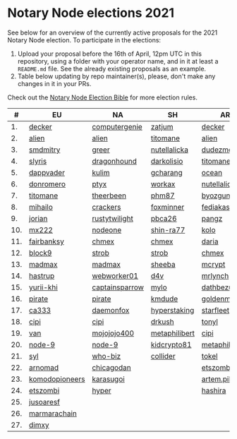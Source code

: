 # Notary Node elections 2021

See below for an overview of the currently active proposals for the 2021 Notary Node election.
To participate in the elections:

1. Upload your proposal before the 16th of April, 12pm UTC in this repository, using a folder with your operator name, and in it at least a `README.md` file. See the already existing proposals as an example.
2. Table below updating by repo maintainer(s), please, don't make any changes in it in your PRs.

Check out the [Notary Node Election Bible](https://github.com/KomodoPlatform/dPoW/blob/dev/doc/bible.md) for more election rules.


|  #  | EU                                 | NA                                       | SH                                     | AR                                     |
| --- | ---------------------------------- | ---------------------------------------- | -------------------------------------- | -------------------------------------- |
|  1. | [decker](decker/README.md)         | [computergenie](computergenie/README.md) | [zatjum](zatjum/README.md)             | [decker](decker/README.md)             |
|  2. | [alien](alien/README.md)           | [alien](alien/README.md)                 | [titomane](titomane/README.md)         | [alien](alien/README.md)               |
|  3. | [smdmitry](smdmitry/README.md)     | [greer](greer/README.md)                 | [nutellalicka](nutellalicka/README.md) | [dudezmobi](dudezmobi/README.md)       |
|  4. | [slyris](slyris/README.md)         | [dragonhound](dragonhound/README.md)     | [darkolisio](darkolisio/README.md)     | [titomane](titomane/README.md)         |
|  5. | [dappvader](dappvader/README.md)   | [kulim](kulim/README.md)                 | [gcharang](gcharang/README.md)         | [ocean](ocean/README.md)               |
|  6. | [donromero](donromero/README.md)   | [ptyx](ptyx/README.md)                   | [workax](workax/README.md)             | [nutellalicka](nutellalicka/README.md) |
|  7. | [titomane](titomane/README.md)     | [theerbeen](theerbeen/README.md)         | [phm87](phm87/README.md)               | [byozgunn](byozgunn/README.md)         |
|  8. | [mihailo](mihailo/README.md)       | [crackers](crackers/README.md)           | [foxminner](foxminner/README.md)       | [fediakash](fediakash/README.md)       |
|  9. | [jorian](jorian/README.md)         | [rustytwilight](rustytwilight/README.md) | [pbca26](pbca26/README.md)             | [pangz](pangz/README.md)               |
| 10. | [mx222](mx222/README.md)           | [nodeone](nodeone/README.md)             | [shin-ra77](shin-ra77/README.md)       | [kolo](kolo/README.md)                 |
| 11. | [fairbanksy](fairbanksy/README.md) | [chmex](chmex/README.md)                 | [chmex](chmex/README.md)               | [daria](daria/README.md)               |
| 12. | [block9](block9/README.md)         | [strob](strob/README.md)                 | [strob](strob/README.md)               | [chmex](chmex/README.md)               |
| 13. | [madmax](madmax/README.md)         | [madmax](madmax/README.md)               | [sheeba](sheeba/README.md)             | [mcrypt](mcrypt/README.md)             |
| 14. | [hastrup](hastrup/README.md)       | [webworker01](webworker01/README.md)     | [d4v](d4v/README.md)                   | [mrlynch](mrlynch/README.md)           |
| 15. | [yurii-khi](yurii-khi/README.md)   | [captainsparrow](captainsparrow/README.md)| [mylo](mylo/README.md)                | [dathbezumniy](dathbezumniy/README.md) |
| 16. | [pirate](pirate/README.md)         | [pirate](pirate/README.md)               | [kmdude](kmdude/README.md)             | [goldenman](goldenman/README.md)       |
| 17. | [ca333](ca333/README.md)           | [daemonfox](daemonfox/README.md)         | [hyperstaking](hyperstaking/README.md) | [starfleet](starfleet/README.md)       |
| 18. | [cipi](cipi/README.md)             | [cipi](cipi/README.md)                   | [drkush](drkush/README.md)             | [tonyl](tonyl/README.md)               |
| 19. | [van](van/README.md)               | [mojojojo400](mojojojo400/README.md)     | [metaphilibert](metaphilibert/README.md)| [cipi](cipi/README.md)                |
| 20. | [node-9](node-9/README.md)         | [node-9](node-9/README.md)               | [kidcrypto81](kidcrypto81/README.md)   | [metaphilibert](metaphilibert/README.md)|
| 21. | [syl](syl/README.md)               | [who-biz](who-biz/README.md)             | [collider](collider/README.md)         | [tokel](tokel/README.md)               |
| 22. | [arnomad](arnomad/README.md)       | [chicagodan](chicagodan/README.md)       |                                        | [etszombi](etszombi/README.md)         |
| 23. | [komodopioneers](komodopioneers/README.md)| [karasugoi](karasugoi/README.md)  |                                        | [artem.pikulin](artem.pikulin/README.md)|
| 24. | [etszombi](etszombi/README.md)     | [hyper](hyper/README.md)                 |                                        | [hashira](hashira/README.md)           |
| 25. | [jusoaresf](jusoaresf/README.md)   |                                          |                                        |                                        |
| 26. | [marmarachain](marmarachain/README.md)|                                       |                                        |                                        |
| 27. | [dimxy](dimxy/README.md)           |                                          |                                        |                                        |

